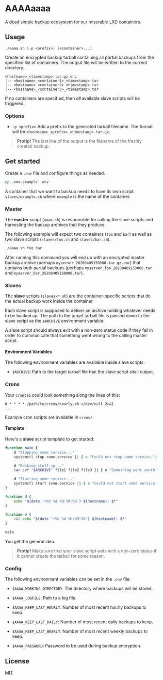 # AAAAaaaa

A dead simple backup ecosystem for our miserable LXD containers.

## Usage

```
./aaaa.sh [-p <prefix>] [<container>...]
```

Create an encrypted backup tarball containing all partial backups from the specified list of containers. The output file will be written to the current directory.

```
<hostname>_<timestamp>.tar.gz.enc
|-- <hostname>_<container1>_<timestamp>.tar
|-- <hostname>_<container2>_<timestamp>.tar
|-- <hostname>_<container3>_<timestamp>.tar
```

If no containers are specified, then _all_ available slave scripts will be triggered.

### Options

- `-p <prefix>` Add a prefix to the generated tarball filename. The format will be `<hostname>_<prefix>_<timestamp>.tar.gz`.

> __Protip!__ The last line of the output is the filename of the freshly created backup.

## Get started

Create a `.env` file and configure things as needed.

```bash
cp .env.example .env
```

A container that we want to backup needs to have its own script `slaves/example.sh` where `example` is the name of the container.

### Master

The __master__ script (`aaaa.sh`) is responsible for calling the slave scripts and harvesting the backup archives that they produce.

The following example will expect two containers (`foo` and `bar`) as well as two slave scripts (`slaves/foo.sh` and `slaves/bar.sh`).

```bash
./aaaa.sh foo bar
```

After running this command you will end up with an encrypted master backup archive (perhaps `myserver_20200409150000.tar.gz.enc`) that contains both partial backups (perhaps `myserver_foo_20200409150000.tar` and `myserver_bar_20200409150000.tar`).

### Slaves

The __slave__ scripts (`slaves/*.sh`) are the container-specific scripts that do the actual backup work inside the container.

Each slave script is supposed to deliver an archive holding whatever needs to be backed up. The path to the target tarball file is passed down to the slave script as the `$ARCHIVE` environment variable.

A slave script should always exit with a non-zero status code if they fail in order to communicate that something went wrong to the calling master script.

#### Environment Variables

The following environment variables are available inside slave scripts:

- `$ARCHIVE`: Path to the target tarball file that the slave script shall output.

### Crons

Your `crontab` could look something along the lines of this:

```
0 * * * * /path/to/crons/hourly.sh >/dev/null 2>&1
...
```

Example cron scripts are available in `crons/`.

#### Template

Here's a __slave__ script template to get started:

```bash
function main {
    d "Stopping some service..."
    systemctl stop some.service || { e "Could not stop some service."; exit 1; }

    d "Backing stuff up..."
    tar cvf "$ARCHIVE" file1 file2 file3 || { e "Something went south."; exit 1; }

    d "Starting some service..."
    systemctl start some.service || { e "Could not start some service."; exit 1; }
}

function d {
    echo "$(date '+%b %d %H:%M:%S') $(hostname): $*"
}

function e {
    >&2 echo "$(date '+%b %d %H:%M:%S') $(hostname): $*"
}

main
```

You get the general idea.

> __Protip!__ Make sure that your slave script exits with a non-zero status if it cannot create the tarball for some reason.

### Config

The following environment variables can be set in the `.env` file:

- `$AAAA_WORKING_DIRECTORY`: The directory where backups will be stored.
- `$AAAA_LOGFILE`: Path to a log file.

- `$AAAA_KEEP_LAST_HOURLY`: Number of most recent hourly backups to keep.
- `$AAAA_KEEP_LAST_DAILY`: Number of most recent daily backups to keep.
- `$AAAA_KEEP_LAST_WEEKLY`: Number of most recent weekly backups to keep.

- `$AAAA_PASSWORD`: Password to be used during backup encryption.


## License

[MIT](LICENSE)
